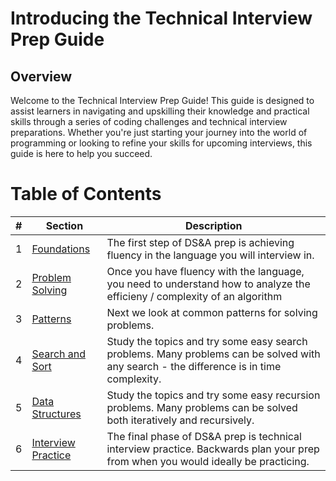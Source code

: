 # Introducing the Technical Interview Prep Guide

## Overview

Welcome to the Technical Interview Prep Guide! This guide is designed to assist learners in navigating and upskilling their knowledge and practical skills through a series of coding challenges and technical interview preparations. Whether you're just starting your journey into the world of programming or looking to refine your skills for upcoming interviews, this guide is here to help you succeed.

# Table of Contents

| #   | Section             | Description                                   |
| --- | ------------------- | --------------------------------------------- |
| 1   | [Foundations](./1_Foundations/FOUNDATIONS.md) | The first step of DS&A prep is achieving fluency in the language you will interview in.|
| 2   | [Problem Solving](./2_Problem_Solving/PROBLEM_SOLVING.md) | Once you have fluency with the language, you need to understand how to analyze the efficieny / complexity of an algorithm |
| 3   | [Patterns](./3_Patterns/PATTERNS.md) | Next we look at common patterns for solving problems. |
| 4   | [Search and Sort](./4_%20Search_and_Sort/SEARCH_AND_SORT.md) | Study the topics and try some easy search problems.  Many problems can be solved with any search - the difference is in time complexity. |
| 5   | [Data Structures](./5_Data_Structures/DATA_STRUCTURES.md) | Study the topics and try some easy recursion problems.  Many problems can be solved both iteratively and recursively. |
| 6   | [Interview Practice](./6_Interview_Practice/INTERVIEW_PRACTICE.md) | The final phase of DS&A prep is technical interview practice. Backwards plan your prep from when you would ideally be practicing. |